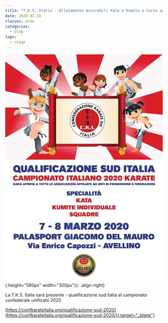 ```yaml
---
title: "T.K.S. Italia - Allenamento Azzurabili Kata e Kumite e Corso aggiornamento Arbitri"
date: 2020-02-18
classes: wide
categories:
  - blog
tags:
  - stage
---
```


![alt](/images/20200307/20200307.jpeg){:height="580px" width="300px"}{: .align-right}

La T.K.S. Italia sarà presente - qualificazione sud italia al campionato confederale unificato 2020

[https://confkarateitalia.org/qualificazione-sud-2020](https://confkarateitalia.org/qualificazione-sud-2020/){:target="_blank"}
